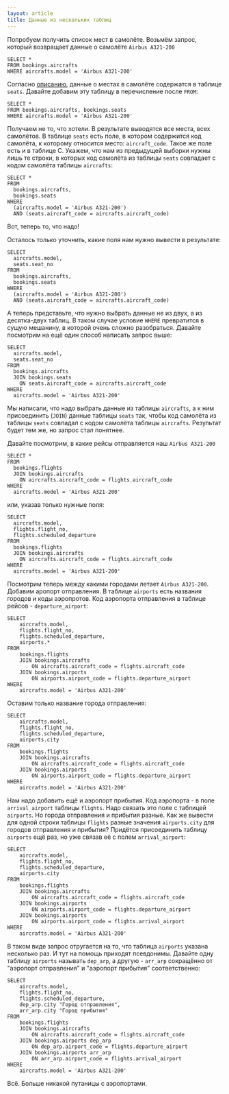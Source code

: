 ```yaml
---
layout: article
title: Данные из нескольких таблиц
---
```


Попробуем получить список мест в самолёте. Возьмём запрос, который возвращает данные о самолёте `Airbus A321-200`

    SELECT *
    FROM bookings.aircrafts
    WHERE aircrafts.model = 'Airbus A321-200'

Согласно [описанию](https://edu.postgrespro.ru/bookings.pdf), данные о местах в самолёте содержатся в таблице `seats`.
Давайте добавим эту таблицу в перечисление после `FROM`:

    SELECT *
    FROM bookings.aircrafts, bookings.seats
    WHERE aircrafts.model = 'Airbus A321-200'

Получаем не то, что хотели. В результате выводятся все места, всех самолётов. В таблице `seats` есть поле, в котором содержится код самолёта, к которому относится место: `aircraft_code`. Такое же поле есть и в таблице С. Укажем, что нам из предыдущей выборки нужны лишь те строки, в которых код самолёта из таблицы `seats` совпадает с кодом самолёта таблицы `aircrafts`:

    SELECT *
    FROM
      bookings.aircrafts,
      bookings.seats
    WHERE
      (aircrafts.model = 'Airbus A321-200')
      AND (seats.aircraft_code = aircrafts.aircraft_code)

Вот, теперь то, что надо!

Осталось только уточнить, какие поля нам нужно вывести в результате:

    SELECT
      aircrafts.model,
      seats.seat_no
    FROM
      bookings.aircrafts,
      bookings.seats
    WHERE
      (aircrafts.model = 'Airbus A321-200')
      AND (seats.aircraft_code = aircrafts.aircraft_code)

А теперь представьте, что нужно выбрать данные не из двух, а из десятка-двух таблиц. В таком случае условие `WHERE` превратится в сущую мешанину, в которой очень сложно разобраться. Давайте посмотрим на ещё один способ написать запрос выше:

    SELECT
      aircrafts.model,
      seats.seat_no
    FROM
      bookings.aircrafts
      JOIN bookings.seats
        ON seats.aircraft_code = aircrafts.aircraft_code
    WHERE
      aircrafts.model = 'Airbus A321-200'

Мы написали, что надо выбрать данные из таблицы `aircrafts`, а к ним присоединить (`JOIN`) данные таблицы `seats` так, чтобы код самолёта из таблицы `seats` совпадал с кодом самолёта таблицы `aircrafts`.
Результат будет тем же, но запрос стал понятнее.

Давайте посмотрим, в какие рейсы отправляется наш `Airbus A321-200`

    SELECT *
    FROM
      bookings.flights
      JOIN bookings.aircrafts
        ON aircrafts.aircraft_code = flights.aircraft_code
    WHERE
      aircrafts.model = 'Airbus A321-200'

или, указав только нужные поля:

    SELECT
      aircrafts.model,
      flights.flight_no,
      flights.scheduled_departure
    FROM
      bookings.flights
      JOIN bookings.aircrafts
        ON aircrafts.aircraft_code = flights.aircraft_code
    WHERE
      aircrafts.model = 'Airbus A321-200'  

Посмотрим теперь между какими городами летает `Airbus A321-200`.  Добавим аропорт отправления. В таблице `airports` есть названия городов и коды аэропротов. Код аэропорта отправления в таблице рейсов - `departure_airport`:

	SELECT
		aircrafts.model,
		flights.flight_no,
		flights.scheduled_departure,
		airports.*
	FROM
		bookings.flights
		JOIN bookings.aircrafts
			ON aircrafts.aircraft_code = flights.aircraft_code
		JOIN bookings.airports
			ON airports.airport_code = flights.departure_airport
	WHERE
		aircrafts.model = 'Airbus A321-200'

Оставим только название города отправления:

	SELECT
		aircrafts.model,
		flights.flight_no,
		flights.scheduled_departure,
		airports.city
	FROM
		bookings.flights
		JOIN bookings.aircrafts
			ON aircrafts.aircraft_code = flights.aircraft_code
		JOIN bookings.airports
			ON airports.airport_code = flights.departure_airport
	WHERE
		aircrafts.model = 'Airbus A321-200'

Нам надо добавить ещё и аэропорт прибытия. Код аэропорта - в поле `arrival_airport` таблицы `flights`. Надо связать это поле с таблицей `airports`.
Но города отправления и прибытия разные. Как же вывести для одной строки таблицы `flights` разные значения `airports.city` для городов отправления и прибытия?
Придётся присоединить таблицу `airports` ещё раз, но уже связав её с полем `arrival_airport`:

	SELECT
		aircrafts.model,
		flights.flight_no,
		flights.scheduled_departure,
		airports.city
	FROM
		bookings.flights
		JOIN bookings.aircrafts
			ON aircrafts.aircraft_code = flights.aircraft_code
		JOIN bookings.airports
			ON airports.airport_code = flights.departure_airport
		JOIN bookings.airports
			ON airports.airport_code = flights.arrival_airport
	WHERE
		aircrafts.model = 'Airbus A321-200'

В таком виде запрос отругается на то, что таблица `airports` указана несколько раз. И тут на помощь приходят псевдонимы. Давайте одну таблицу `airports` называть `dep_arp`, а другую - `arr_arp` сокращённо от "аэропорт отправления" и "аэропорт прибытия" соответственно:

	SELECT
		aircrafts.model,
		flights.flight_no,
		flights.scheduled_departure,
		dep_arp.city "Город отправления",
		arr_arp.city "Город прибытия"
	FROM
		bookings.flights
		JOIN bookings.aircrafts
			ON aircrafts.aircraft_code = flights.aircraft_code
		JOIN bookings.airports dep_arp
			ON dep_arp.airport_code = flights.departure_airport
		JOIN bookings.airports arr_arp
			ON arr_arp.airport_code = flights.arrival_airport
	WHERE
		aircrafts.model = 'Airbus A321-200'

Всё. Больше никакой путаницы с аэропортами.
